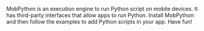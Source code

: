 MobPython is an execution engine to run Python script on mobile devices. It has third-party interfaces that allow apps to run Python.
Install MobPython and then follow the examples to add Python scripts in your app.
Have fun!
